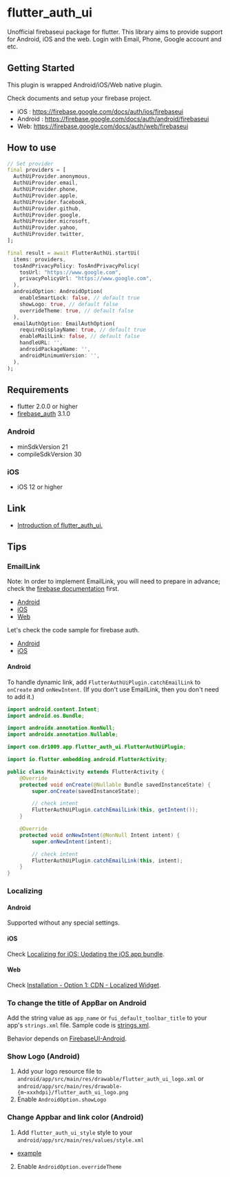 # flutter_auth_ui

Unofficial firebaseui package for flutter. This library aims to provide support for Android, iOS and the web. Login with Email, Phone, Google account and etc.

## Getting Started

This plugin is wrapped Android/iOS/Web native plugin.

Check documents and setup your firebase project.

* iOS : <https://firebase.google.com/docs/auth/ios/firebaseui>
* Android : <https://firebase.google.com/docs/auth/android/firebaseui>
* Web: <https://firebase.google.com/docs/auth/web/firebaseui>

## How to use

```dart
// Set provider
final providers = [
  AuthUiProvider.anonymous,
  AuthUiProvider.email,
  AuthUiProvider.phone,
  AuthUiProvider.apple,
  AuthUiProvider.facebook,
  AuthUiProvider.github,
  AuthUiProvider.google,
  AuthUiProvider.microsoft,
  AuthUiProvider.yahoo,
  AuthUiProvider.twitter,
];

final result = await FlutterAuthUi.startUi(
  items: providers,
  tosAndPrivacyPolicy: TosAndPrivacyPolicy(
    tosUrl: "https://www.google.com",
    privacyPolicyUrl: "https://www.google.com",
  ),
  androidOption: AndroidOption(
    enableSmartLock: false, // default true
    showLogo: true, // default false
    overrideTheme: true, // default false
  ),
  emailAuthOption: EmailAuthOption(
    requireDisplayName: true, // default true
    enableMailLink: false, // default false
    handleURL: '',
    androidPackageName: '',
    androidMinimumVersion: '',
  ),
);
```

## Requirements

- flutter 2.0.0 or higher
- [firebase_auth](https://pub.dev/packages/firebase_auth) 3.1.0

### Android

- minSdkVersion 21
- compileSdkVersion 30

### iOS

- iOS 12 or higher

## Link

* [Introduction of flutter_auth_ui.](https://koji-1009.medium.com/introduction-of-flutter-auth-ui-ad5895646f3c)

## Tips

### EmailLink

Note: In order to implement EmailLink, you will need to prepare in advance; check the [firebase documentation](https://firebase.google.com/docs/auth) first.

* [Android](https://firebase.google.com/docs/auth/android/email-link-auth)
* [iOS](https://firebase.google.com/docs/auth/ios/email-link-auth)
* [Web](https://firebase.google.com/docs/auth/web/email-link-auth)

Let's check the code sample for firebase auth.

* [Android](https://github.com/firebase/snippets-android/blob/8184cba2c40842a180f91dcfb4a216e721cc6ae6/auth/app/src/main/java/com/google/firebase/quickstart/auth/MainActivity.java#L340)
* [iOS](https://github.com/firebase/quickstart-ios/blob/70e424c8b3740597d17ad7f25c5f98918a567bc0/authentication/LegacyAuthQuickstart/AuthenticationExampleSwift/PasswordlessViewController.swift#L66)

#### Android

To handle dynamic link, add `FlutterAuthUiPlugin.catchEmailLink` to `onCreate` and `onNewIntent`.
(If you don't use EmailLink, then you don't need to add it.)

```java
import android.content.Intent;
import android.os.Bundle;

import androidx.annotation.NonNull;
import androidx.annotation.Nullable;

import com.dr1009.app.flutter_auth_ui.FlutterAuthUiPlugin;

import io.flutter.embedding.android.FlutterActivity;

public class MainActivity extends FlutterActivity {
    @Override
    protected void onCreate(@Nullable Bundle savedInstanceState) {
        super.onCreate(savedInstanceState);

        // check intent
        FlutterAuthUiPlugin.catchEmailLink(this, getIntent());
    }

    @Override
    protected void onNewIntent(@NonNull Intent intent) {
        super.onNewIntent(intent);

        // check intent
        FlutterAuthUiPlugin.catchEmailLink(this, intent);
    }
}
```

### Localizing

#### Android

Supported without any special settings.

#### iOS

Check [Localizing for iOS: Updating the iOS app bundle](https://flutter.dev/docs/development/accessibility-and-localization/internationalization#localizing-for-ios-updating-the-ios-app-bundle).

#### Web

Check [Installation - Option 1: CDN - Localized Widget](https://github.com/firebase/firebaseui-web#localized-widget).

### To change the title of AppBar on Android

Add the string value as `app_name` or `fui_default_toolbar_title` to your app's `strings.xml` file.
Sample code is [strings.xml](https://github.com/koji-1009/flutter_auth_ui/blob/main/flutter_auth_ui/example/android/app/src/main/res/values/strings.xml).

Behavior depends on [FirebaseUI-Android](https://github.com/firebase/FirebaseUI-Android/blob/master/auth/src/main/AndroidManifest.xml).

### Show Logo (Android)

1. Add your logo resource file to `android/app/src/main/res/drawable/flutter_auth_ui_logo.xml` or `android/app/src/main/res/drawable-{m~xxxhdpi}/flutter_auth_ui_logo.png`
2. Enable `AndroidOption.showLogo`

### Change Appbar and link color (Android)

1. Add `flutter_auth_ui_style` style to your `android/app/src/main/res/values/style.xml`
  - [example](https://github.com/koji-1009/flutter_auth_ui/blob/main/flutter_auth_ui/example/android/app/src/main/res/values/styles.xml)
2. Enable `AndroidOption.overrideTheme`
